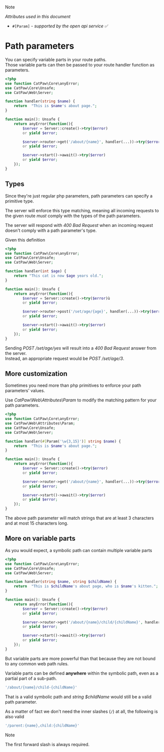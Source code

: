 > [!NOTE]
> _Attributes used in this document_
> - `#[Param]` - _supported by the open api service_ ✅

# Path parameters

You can specify variable parts in your route paths.\
Those variable parts can then be passed to your route handler function as parameters.

```php
<?php
use function CatPaw\Core\anyError;
use CatPaw\Core\Unsafe;
use CatPaw\Web\Server;

function handler(string $name) {
    return  "This is $name's about page.";
}

function main(): Unsafe {
    return anyError(function(){
        $server = Server::create()->try($error)
        or yield $error;

        $server->router->get('/about/{name}', handler(...))->try($error)
        or yield $error;

        $server->start()->await()->try($error)
        or yield $error;
    });
}
```

## Types

Since they're just regular php parameters, path parameters can specify a primitive type.

The server will enforce this type matching, meaning all incoming requests to the given route _must_ comply with the
types of the path parameters.

The server will respond with _400 Bad Request_ when an incoming request doesn't comply with a path parameter's type.

Given this definition

```php
<?php
use function CatPaw\Core\anyError;
use CatPaw\Core\Unsafe;
use CatPaw\Web\Server;

function handler(int $age) {
    return "This cat is now $age years old.";
}

function main(): Unsafe {
    return anyError(function(){
        $server = Server::create()->try($error)ù
        or yield $error;

        $server->router->post('/set/age/{age}', handler(...))->try($error)
        or yield $error;

        $server->start()->await()->try($error)
        or yield $error;
    });
}
```

Sending _POST /set/age/yes_ will result into a _400 Bad Request_ answer from the server.\
Instead, an appropriate request would be _POST /set/age/3_.

## More customization

Sometimes you need more than php primitives to enforce your path parameters' values.

Use _CatPaw\Web\Attributes\Param_ to modify the matching pattern for your path parameters.

```php
<?php
use function CatPaw\Core\anyError;
use CatPaw\Web\Attributes\Param;
use CatPaw\Core\Unsafe;
use CatPaw\Web\Server;

function handler(#[Param('\w{3,15}')] string $name) {
    return  "This is $name's about page.";
}

function main(): Unsafe {
    return anyError(function(){
        $server = Server::create()->try($error)
        or yield $error;

        $server->router->get('/about/{name}', handler(...))->try($error)
        or yield $error;

        $server->start()->await()->try($error)
        or yield $error;
    });
}
```

The above path parameter will match strings that are at least 3 characters and at most 15 characters long.

## More on variable parts

As you would expect, a symbolic path can contain multiple variable parts

```php
<?php
use function CatPaw\Core\anyError;
use CatPaw\Core\Unsafe;
use CatPaw\Web\Server;

function handler(string $name, string $childName) {
    return  "This is $childName's about page, who is $name's kitten.";
}

function main(): Unsafe {
    return anyError(function(){
        $server = Server::create()->try($error)
        or yield $error;

        $server->router->get('/about/{name}/child/{childName}', handler(...))->try($error)
        or yield $error;

        $server->start()->await()->try($error)
        or yield $error;
    });
}
```

But variable parts are more powerful than that because they are not bound to any common web path rules.

Variable parts can be defined **anywhere** within the symbolic path, even as a partial part of a sub-path.

```php
'/about/{name}/child-{childName}'
```

That is a valid symbolic path and _string $childName_ would still be a valid path parameter.

As a matter of fact we don't need the inner slashes (`/`) at all, the following is also valid

```php
'/parent:{name},child:{childName}'
```

> [!NOTE]
> The first forward slash is always required.
